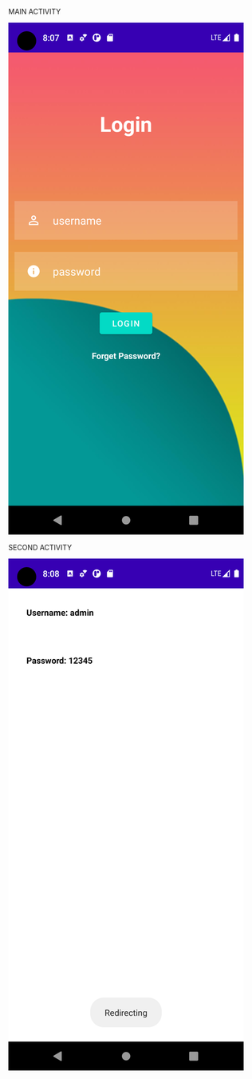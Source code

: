 MAIN ACTIVITY

![](image/Screenshot_1643336557.png)





SECOND ACTIVITY

![](image/Screenshot_1643336630.png)


